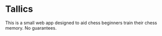 # Tallics

This is a small web app designed to aid chess beginners train their chess memory. No guarantees.